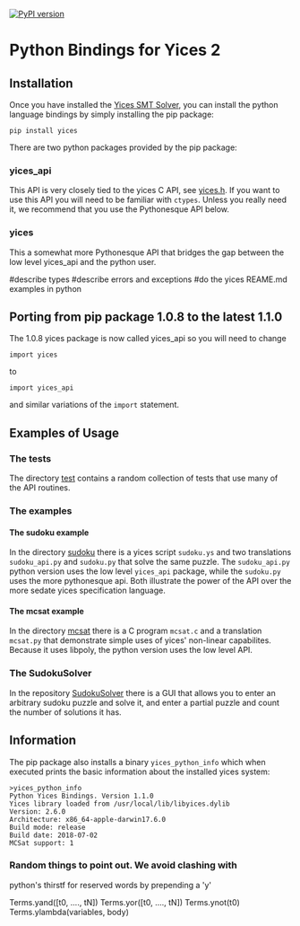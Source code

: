[![PyPI version](https://badge.fury.io/py/yices.svg)](https://badge.fury.io/py/yices)

#  Python Bindings for Yices 2

## Installation

Once you have installed the [Yices SMT Solver](http://yices.csl.sri.com/), you can install
the python language bindings by simply installing the pip package:
```
pip install yices
```

There are two python packages provided by the pip package:

### yices_api

This API is very closely tied to the yices C API, see [yices.h](https://github.com/SRI-CSL/yices2/blob/master/src/include/yices.h).
If you want to use this API you will need to be familiar with `ctypes`.  Unless you really need it, we recommend that you use the
Pythonesque API below.


### yices

This a somewhat more Pythonesque API that bridges the gap between the low level yices_api and the python user.

#describe types
#describe errors and exceptions
#do the yices REAME.md examples in python


## Porting from pip package 1.0.8 to the latest 1.1.0

The 1.0.8 yices package is now called yices_api so you will need to change

```
import yices
```

to

```
import yices_api
```
and similar variations of the `import` statement.




## Examples of Usage

### The tests

The directory [test](https://github.com/SRI-CSL/yices2/tree/master/src/bindings/python/test) contains a random collection
of tests that use many of the API routines.

### The examples

#### The sudoku example

In the directory [sudoku](https://github.com/SRI-CSL/yices2/tree/master/src/bindings/python/examples/sudoku) there is a
yices script `sudoku.ys` and two translations `sudoku_api.py` and `sudoku.py` that solve the same puzzle. The `sudoku_api.py`  python version
uses the low level `yices_api` package, while the `sudoku.py` uses the more pythonesque api. Both
illustrate the power of the API over the more sedate yices specification language.

#### The mcsat example

In the directory [mcsat](https://github.com/SRI-CSL/yices2/tree/master/src/bindings/python/examples/mcsat) there is a
C program `mcsat.c` and a translation `mcsat.py` that demonstrate simple uses of yices' non-linear capabilites. Because
it uses libpoly, the python version uses the low level API.


### The SudokuSolver

In the repository [SudokuSolver](https://github.com/SRI-CSL/SudokuSolver) there is a GUI that allows you to
enter an arbitrary sudoku puzzle and solve it, and enter a partial puzzle and count the number of solutions it has.


## Information

The pip package also installs a binary `yices_python_info` which when executed prints the basic information about the installed
yices system:

```
>yices_python_info
Python Yices Bindings. Version 1.1.0
Yices library loaded from /usr/local/lib/libyices.dylib
Version: 2.6.0
Architecture: x86_64-apple-darwin17.6.0
Build mode: release
Build date: 2018-07-02
MCSat support: 1
```



### Random things to point out. We avoid clashing with
python's thirstf for reserved words by prepending a 'y'

Terms.yand([t0, ...., tN])
Terms.yor([t0, ...., tN])
Terms.ynot(t0)
Terms.ylambda(variables, body)